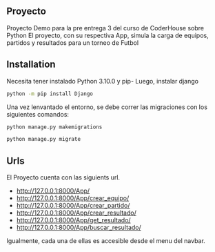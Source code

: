 ## Proyecto
Proyecto Demo para la pre entrega 3 del curso de CoderHouse sobre Python
El proyecto, con su respectiva App, simula la carga de equipos, partidos y resultados para un torneo de Futbol

## Installation
Necesita tener instalado Python 3.10.0 y pip-
Luego, instalar django
```bash
python -m pip install Django
```

Una vez lenvantado el entorno, se debe correr las migraciones con los siguientes comandos:
```bash
python manage.py makemigrations
```
```bash
python manage.py migrate
```

## Urls
El Proyecto cuenta con las siguients url.

- http://127.0.0.1:8000/App/
- http://127.0.0.1:8000/App/crear_equipo/
- http://127.0.0.1:8000/App/crear_partido/
- http://127.0.0.1:8000/App/crear_resultado/
- http://127.0.0.1:8000/App/get_resultado/
- http://127.0.0.1:8000/App/buscar_resultado/

Igualmente, cada una de ellas es accesible desde el menu del navbar. 
